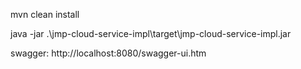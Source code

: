 mvn clean install

java -jar .\jmp-cloud-service-impl\target\jmp-cloud-service-impl.jar  

swagger: http://localhost:8080/swagger-ui.htm
